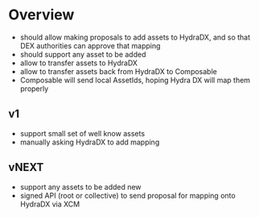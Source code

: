 

# Overview

- should allow making proposals to add assets to HydraDX, and so that DEX authorities can approve that mapping
- should support any asset to be added
- allow to transfer assets to HydraDX
- allow to transfer assets back from HydraDX to Composable
- Composable will send local AssetIds, hoping Hydra DX will map them properly

## v1

- support small set of well know assets
- manually asking HydraDX to add mapping

## vNEXT

- support any assets to be added new
- signed API (root or collective) to send proposal for mapping onto HydraDX via XCM